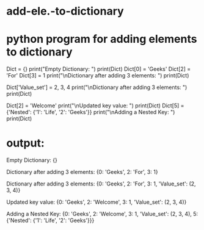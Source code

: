 # add-ele.-to-dictionary
# python program for adding elements to dictionary
Dict = {}
print("Empty Dictionary: ")
print(Dict)
Dict[0] = 'Geeks'
Dict[2] = 'For'
Dict[3] = 1
print("\nDictionary after adding 3 elements: ")
print(Dict)

Dict['Value_set'] = 2, 3, 4
print("\nDictionary after adding 3 elements: ")
print(Dict)

Dict[2] = 'Welcome'
print("\nUpdated key value: ")
print(Dict)
Dict[5] = {'Nested': {'1': 'Life', '2': 'Geeks'}}
print("\nAdding a Nested Key: ")
print(Dict)


# output:
Empty Dictionary: 
{}

Dictionary after adding 3 elements: 
{0: 'Geeks', 2: 'For', 3: 1}

Dictionary after adding 3 elements: 
{0: 'Geeks', 2: 'For', 3: 1, 'Value_set': (2, 3, 4)}

Updated key value: 
{0: 'Geeks', 2: 'Welcome', 3: 1, 'Value_set': (2, 3, 4)}

Adding a Nested Key: 
{0: 'Geeks', 2: 'Welcome', 3: 1, 'Value_set': (2, 3, 4), 5: {'Nested': {'1': 'Life', '2': 'Geeks'}}}






